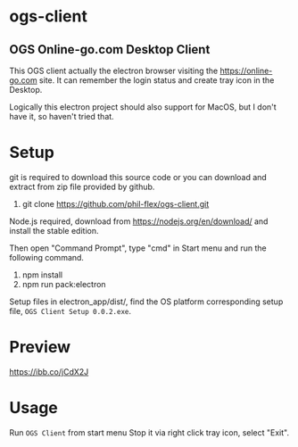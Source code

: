 # ogs-client
## OGS Online-go.com Desktop Client

This OGS client actually the electron browser visiting the https://online-go.com site. It can remember the login status and create tray icon in the Desktop. 

Logically this electron project should also support for MacOS, but I don't have it, so haven't tried that.

# Setup

git is required to download this source code or you can download and extract from zip file provided by github.

1. git clone https://github.com/phil-flex/ogs-client.git

Node.js required, download from https://nodejs.org/en/download/ and install the stable edition.

Then open "Command Prompt", type "cmd" in Start menu and run the following command.

1. npm install
2. npm run pack:electron

Setup files in electron_app/dist/, find the OS platform corresponding setup file, `OGS Client Setup 0.0.2.exe`.

# Preview
https://ibb.co/jCdX2J

# Usage

Run `OGS Client` from start menu
Stop it via right click tray icon, select "Exit".
